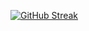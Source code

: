 [![GitHub Streak](https://streak-stats.demolab.com?user=rezha4&theme=dark&date_format=j%20M%5B%20Y%5D)](https://git.io/streak-stats)
